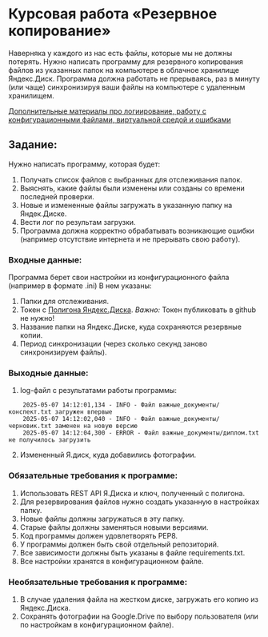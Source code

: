 # Курсовая работа «Резервное копирование»

Наверняка у каждого из нас есть файлы, которые мы не должны потерять.
Нужно написать программу для резервного копирования файлов из указанных папок на компьютере в облачное хранилище Яндекс.Диск. 
Программа должна работать не прерываясь, раз в минуту (или чаще) синхронизируя ваши файлы на компьютере с удаленным хранилищем.

[Дополнительные материалы про логиирование, работу с конфигурационными файлами, виртуальной средой и ошибками](https://github.com/dipFireWorker/Py-diplom-API/blob/main/extra/extra_matherials.md)

## Задание:
Нужно написать программу, которая будет:
1. Получать список файлов с выбранных для отслеживания папок.
2. Выяснять, какие файлы были изменены или созданы со времени последней проверки. 
3. Новые и измененные файлы загружать в указанную папку на Яндек.Диске.
4. Вести лог по результам загрузки.
5. Программа должна корректно обрабатывать возникающие ошибки (например отсутствие интернета и не прерывать свою работу).

### Входные данные:
Программа берет свои настройки из конфигурационного файла (например в формате .ini)
В нем указаны:
1. Папки для отслеживания.
2. Токен с [Полигона Яндекс.Диска](https://yandex.ru/dev/disk/poligon/). *Важно:* Токен публиковать в github не нужно!
3. Название папки на Яндекс.Диске, куда сохраняются резервные копии.
4. Период синхронизации (через сколько секунд заново синхронизируем файлы).

### Выходные данные:
1. log-файл c результатами работы программы:
```
    2025-05-07 14:12:01,134 - INFO - Файл важные_документы/конспект.txt загружен впервые
    2025-05-07 14:12:02,040 - INFO - Файл важные_документы/черновик.txt заменен на новую версию
    2025-05-07 14:12:04,300 - ERROR - Файл важные_документы/диплом.txt не получилось загрузить
```
2. Измененный Я.диск, куда добавились фотографии.


### Обязательные требования к программе:
1. Использовать REST API Я.Диска и ключ, полученный с полигона.
2. Для резервирования файлов нужно создать указанную в настройках папку.
3. Новые файлы должны загружаться в эту папку.
4. Старые файлы должны заменяться новыми версиями.
5. Код программы должен удовлетворять PEP8.
6. У программы должен быть свой отдельный репозиторий. 
7. Все зависимости должны быть указаны в файле requiremеnts.txt.
8. Все настройки хранятся в конфигурационном файле.

### Необязательные требования к программе:
1. В случае удаления файла на жестком диске, загружать его копию из Яндекс.Диска.
2. Сохранять фотографии на Google.Drive по выбору пользователя (или по настройкам в конфигурационном файле).
